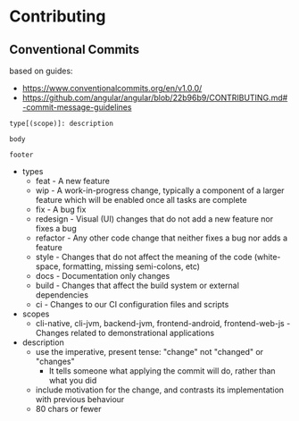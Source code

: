 Contributing
============

## Conventional Commits

based on guides:

- https://www.conventionalcommits.org/en/v1.0.0/
- https://github.com/angular/angular/blob/22b96b9/CONTRIBUTING.md#-commit-message-guidelines

```
type[(scope)]: description

body

footer
```

- types
    - feat - A new feature
    - wip - A work-in-progress change, typically a component of a larger feature which will be enabled once all tasks are complete
    - fix - A bug fix
    - redesign - Visual (UI) changes that do not add a new feature nor fixes a bug
    - refactor - Any other code change that neither fixes a bug nor adds a feature
    - style - Changes that do not affect the meaning of the code (white-space, formatting, missing semi-colons, etc)
    - docs - Documentation only changes
    - build - Changes that affect the build system or external dependencies
    - ci - Changes to our CI configuration files and scripts
- scopes
    - cli-native, cli-jvm, backend-jvm, frontend-android, frontend-web-js - Changes related to demonstrational applications
- description
    - use the imperative, present tense: "change" not "changed" or "changes"
        - It tells someone what applying the commit will do, rather than what you did
    - include motivation for the change, and contrasts its implementation with previous behaviour
    - 80 chars or fewer
